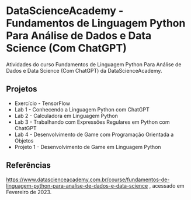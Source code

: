 # DataScienceAcademy - Fundamentos de Linguagem Python Para Análise de Dados e Data Science (Com ChatGPT)

Atividades do curso Fundamentos de Linguagem Python Para Análise de Dados e Data Science (Com ChatGPT) da DataScienceAcademy.

## Projetos
- Exercício - TensorFlow
- Lab 1 - Conhecendo a Linguagem Python com ChatGPT
- Lab 2 - Calculadora em Linguagem Python
- Lab 3 - Trabalhando com Expressões Regulares em Python com ChatGPT
- Lab 4 - Desenvolvimento de Game com Programação Orientada a Objetos
- Projeto 1 - Desenvolvimento de Game em Linguagem Python

## Referências

https://www.datascienceacademy.com.br/course/fundamentos-de-linguagem-python-para-analise-de-dados-e-data-science , acessado em Fevereiro de 2023.
